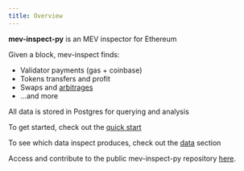 ```yaml
---
title: Overview
---
```


**mev-inspect-py** is an MEV inspector for Ethereum

Given a block, mev-inspect finds:

- Validator payments (gas + coinbase)
- Tokens transfers and profit
- Swaps and [arbitrages](https://twitter.com/bertcmiller/status/1427632028263059462)
- ...and more

All data is stored in Postgres for querying and analysis

To get started, check out the [quick start](/flashbots-data/mev-inspect-py/quick-start)

To see which data inspect produces, check out the [data](/flashbots-data/mev-inspect-py/data/classified_traces.md) section

Access and contribute to the public mev-inspect-py repository [here](https://github.com/flashbots/mev-inspect-py).
